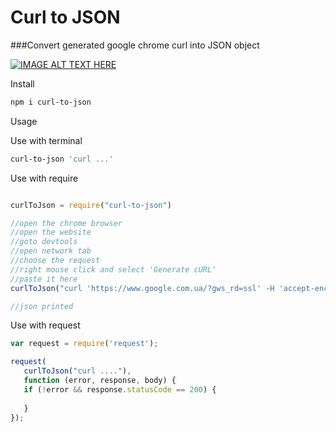 # Curl to JSON

###Convert generated google chrome curl into JSON object

[![IMAGE ALT TEXT HERE](http://img.youtube.com/vi/T2skVvYdsPw/0.jpg)](http://www.youtube.com/watch?v=T2skVvYdsPw)

Install 

```Bash
npm i curl-to-json
```

Usage

Use with terminal

```Bash
curl-to-json 'curl ...'
```

Use with require


```Javascript

curlToJson = require("curl-to-json")

//open the chrome browser 
//open the website 
//goto devtools
//open network tab
//choose the request
//right mouse click and select 'Generate cURL'
//paste it here
curlToJson("curl 'https://www.google.com.ua/?gws_rd=ssl' -H 'accept-encoding: gzip, deflate, sdch' -H 'accept-language: en-US,en;q=0.8,nl;q=0.6,ru;q=0.4' -H 'upgrade-insecure-requests: 1' -H 'user-agent: Mozilla/5.0 (Macintosh; Intel Mac OS X 10_10_3) AppleWebKit/537.36 (KHTML, like Gecko) Chrome/47.0.2526.106 Safari/537.36' -H 'accept: text/html,application/xhtml+xml,application/xml;q=0.9,image/webp,*/*;q=0.8' -H 'cache-control: max-age=0' -H 'authority: www.google.com.ua' -H 'cookie: _ga=GA1.1.1212792519.1435825203; SID=DQAAABQBAADGjXFxhpwxrvjjtvOyRgLexElmMzuwFV3UoTh1Co94oCiRkRz_XBJepigQvFIjW_hWpmDZe4Xeu-ZOIK08LDOdfs3x3ctQpconalfyZJA6Isj7BjT9fpL207uZAbmjzN-xhnXGTxZm0AVUDuleBmgM1BnYs5RJzAvLoY41ARyN4Hu5D74XO-kInOmbuNZtpPlBLPJfZGSKgY7AZqZv_4liQbSF3DqQt1-rGMzhTiF6NoLQGqk-hlEN0MrHba5fDAvJgDymY6h-jP7RgmdFVy9AkZ9uAl8p0kEHXYtTJwQzQrtkWSdcTNdW1skpkOXXbOzDfKbV7A9wbgd-oHjSiSGM5fawSttodqvVZItKATDGCjb3fWyLZZbaX14ZSE4LBUE; HSID=A0jJ6vuBIBcsgWWOP; SSID=ATkYMMCYCktH7FgHm; APISID=toy8eyQhrrrNi7gK/AWvhDOP4CT8R3Losw; SAPISID=pQEyh0-zu-ZuW01h/AeZPgCINYjneMUsJI; NID=75=eZAyojcehnLIwA2AdxP3Kot_ryJyV7U91oMRll6cmmIVJRYA43MZLAPbpngLON7zXM9zBiJ_bdS7muuara2j1jJPnUCnRtt2OzRz7KA1oAhPNbMVTgK4_0-n_doAQI_ymBDEIOj1Z5K9fVgVHMxNJ0zzUD3WTqIu1tHjK50y2uEY9Au2btlE3DdxsN7emUsS2QpuO0Um8x5rTXjuYxsPdQYjiwck5uewwH5JUZ1SmQpmBoFEVm6gzguNDvhB16N3gOgekKbGi4MyIVhNukkX8ckF5QmRC9-y5HxFs_9GM_oxByEk' -H 'x-client-data: CKO2yQEIwbbJAQj9lcoB' --compressed") 

//json printed
```





Use with request 

```Javascript
var request = require('request');

request(
   curlToJson("curl ...."), 
   function (error, response, body) {
   if (!error && response.statusCode == 200) {
  
   }
});

```




